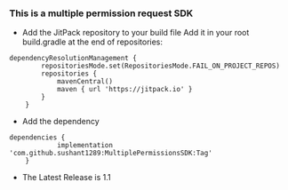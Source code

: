 ### This is a multiple permission request SDK ###
- Add the JitPack repository to your build file Add it in your root build.gradle at the end of repositories:
```
dependencyResolutionManagement {
		repositoriesMode.set(RepositoriesMode.FAIL_ON_PROJECT_REPOS)
		repositories {
			mavenCentral()
			maven { url 'https://jitpack.io' }
		}
	}
```

- Add the dependency
```
dependencies {
	        implementation 'com.github.sushant1289:MultiplePermissionsSDK:Tag'
	}
```

- The Latest Release is 1.1
